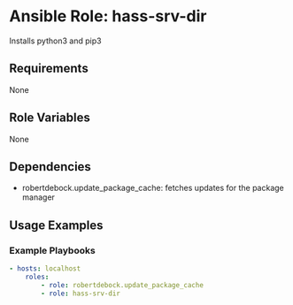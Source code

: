 # Ansible Role: hass-srv-dir

Installs python3 and pip3

## Requirements

None

## Role Variables

None

## Dependencies

* robertdebock.update_package_cache: fetches updates for the package manager

## Usage Examples

### Example Playbooks

```yaml
- hosts: localhost
    roles:
        - role: robertdebock.update_package_cache
        - role: hass-srv-dir
```

